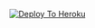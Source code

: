 [![Deploy To Heroku](https://www.herokucdn.com/deploy/button.svg)](https://heroku.com/deploy?template=https://github.com/bhuriya12/dex-new)
                     
